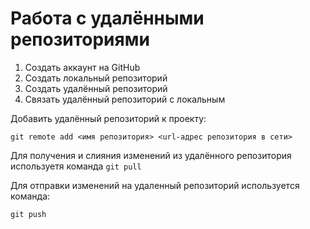 # Работа с удалёнными репозиториями
1. Создать аккаунт на GitHub
2. Создать локальный репозиторий
3. Создать удалённый репозиторий
4. Связать удалённый репозиторий с локальным

Добавить удалённый репозиторий к проекту:
```
git remote add <имя репозитория> <url-адрес репозитория в сети>
```
Для получения и слияния изменений из удалённого репозитория используетя команда `git pull`

Для отправки изменений на удаленный репозиторий используется команда:
```
git push
```